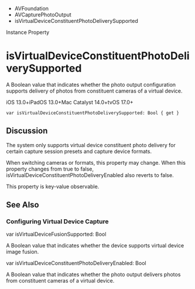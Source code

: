 

- AVFoundation
- AVCapturePhotoOutput
-  isVirtualDeviceConstituentPhotoDeliverySupported 

Instance Property

# isVirtualDeviceConstituentPhotoDeliverySupported

A Boolean value that indicates whether the photo output configuration supports delivery of photos from constituent cameras of a virtual device.

iOS 13.0+iPadOS 13.0+Mac Catalyst 14.0+tvOS 17.0+

``` source
var isVirtualDeviceConstituentPhotoDeliverySupported: Bool { get }
```

## Discussion

The system only supports virtual device constituent photo delivery for certain capture session presets and capture device formats.

When switching cameras or formats, this property may change. When this property changes from true to false, isVirtualDeviceConstituentPhotoDeliveryEnabled also reverts to false.

This property is key-value observable.

## See Also

### Configuring Virtual Device Capture

var isVirtualDeviceFusionSupported: Bool

A Boolean value that indicates whether the device supports virtual device image fusion.

var isVirtualDeviceConstituentPhotoDeliveryEnabled: Bool

A Boolean value that indicates whether the photo output delivers photos from constituent cameras of a virtual device.

